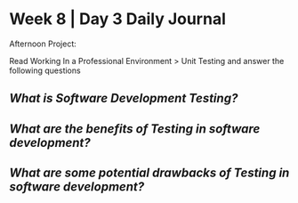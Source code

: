 # Week 8 | Day 3 Daily Journal

Afternoon Project: 

Read Working In a Professional Environment > Unit Testing and answer the following questions

## *What is Software Development Testing?*


## *What are the benefits of Testing in software development?*


## *What are some potential drawbacks of Testing in software development?*






